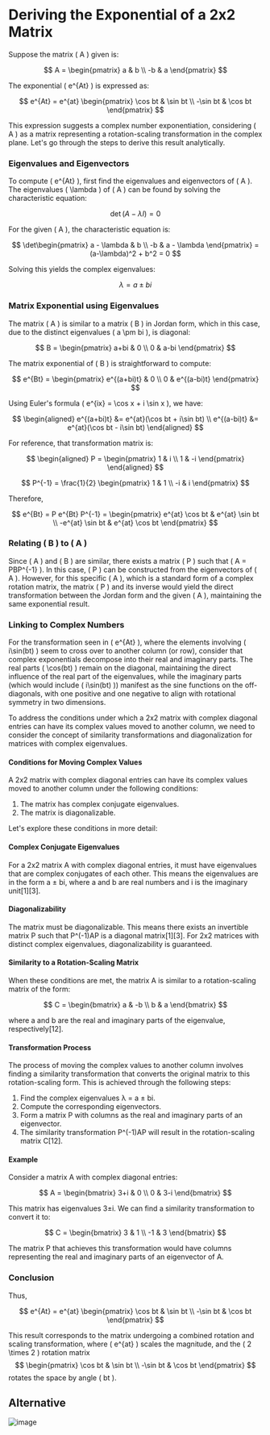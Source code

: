 # Deriving the Exponential of a 2x2 Matrix

Suppose the matrix \( A \) given is:
  
$$
A = \begin{pmatrix}
a & b \\
-b & a
\end{pmatrix}
$$

The exponential \( e^{At} \) is expressed as:
  
$$
e^{At} = e^{at} \begin{pmatrix}
\cos bt & \sin bt \\
-\sin bt & \cos bt
\end{pmatrix}
$$

This expression suggests a complex number exponentiation, considering \( A \) as a matrix representing a rotation-scaling transformation in the complex plane. Let's go through the steps to derive this result analytically.

### Eigenvalues and Eigenvectors

To compute \( e^{At} \), first find the eigenvalues and eigenvectors of \( A \). The eigenvalues \( \lambda \) of \( A \) can be found by solving the characteristic equation:
  
$$
\det(A - \lambda I) = 0
$$

For the given \( A \), the characteristic equation is:
  
$$
\det\begin{pmatrix}
a - \lambda & b \\
-b & a - \lambda
\end{pmatrix} 
= (a-\lambda)^2 + b^2 = 0
$$

Solving this yields the complex eigenvalues:
  
$$
\lambda = a \pm bi
$$

### Matrix Exponential using Eigenvalues

The matrix \( A \) is similar to a matrix \( B \) in Jordan form, which in this case, due to the distinct eigenvalues \( a \pm bi \), is diagonal:
  
$$
B = \begin{pmatrix}
a+bi & 0 \\
0 & a-bi
\end{pmatrix}
$$

The matrix exponential of \( B \) is straightforward to compute:
  
$$
e^{Bt} = \begin{pmatrix}
e^{(a+bi)t} & 0 \\
0 & e^{(a-bi)t}
\end{pmatrix}
$$

Using Euler's formula \( e^{ix} = \cos x + i \sin x \), we have:
  
$$
\begin{aligned}
e^{(a+bi)t} &= e^{at}(\cos bt + i\sin bt) \\
e^{(a-bi)t} &= e^{at}(\cos bt - i\sin bt)
\end{aligned}
$$

For reference, that transformation matrix is:

$$
\begin{aligned}
P = \begin{pmatrix}
1 & i \\
1 & -i 
\end{pmatrix}
\end{aligned}
$$

$$
P^{-1} = \frac{1}{2} \begin{pmatrix}
1 & 1 \\
-i & i
\end{pmatrix}
$$

Therefore,
  
$$
e^{Bt} = P e^{Bt} P^{-1} =   \begin{pmatrix}
e^{at} \cos bt & e^{at} \sin bt \\
-e^{at} \sin bt & e^{at} \cos bt
\end{pmatrix}
$$

### Relating \( B \) to \( A \)

Since \( A \) and \( B \) are similar, there exists a matrix \( P \) such that \( A = PBP^{-1} \). In this case, \( P \) can be constructed from the eigenvectors of \( A \). However, for this specific \( A \), which is a standard form of a complex rotation matrix, the matrix \( P \) and its inverse would yield the direct transformation between the Jordan form and the given \( A \), maintaining the same exponential result.

### Linking to Complex Numbers

For the transformation seen in \( e^{At} \), where the elements involving \( i\sin(bt) \) seem to cross over to another column (or row), consider that complex exponentials decompose into their real and imaginary parts. The real parts \( \cos(bt) \) remain on the diagonal, maintaining the direct influence of the real part of the eigenvalues, while the imaginary parts (which would include \( i\sin(bt) \)) manifest as the sine functions on the off-diagonals, with one positive and one negative to align with rotational symmetry in two dimensions.


To address the conditions under which a 2x2 matrix with complex diagonal entries can have its complex values moved to another column, we need to consider the concept of similarity transformations and diagonalization for matrices with complex eigenvalues.

#### Conditions for Moving Complex Values

A 2x2 matrix with complex diagonal entries can have its complex values moved to another column under the following conditions:

1. The matrix has complex conjugate eigenvalues.
2. The matrix is diagonalizable.

Let's explore these conditions in more detail:

#### Complex Conjugate Eigenvalues

For a 2x2 matrix A with complex diagonal entries, it must have eigenvalues that are complex conjugates of each other. This means the eigenvalues are in the form a ± bi, where a and b are real numbers and i is the imaginary unit[1][3].

#### Diagonalizability

The matrix must be diagonalizable. This means there exists an invertible matrix P such that P^(-1)AP is a diagonal matrix[1][3]. For 2x2 matrices with distinct complex eigenvalues, diagonalizability is guaranteed.

#### Similarity to a Rotation-Scaling Matrix

When these conditions are met, the matrix A is similar to a rotation-scaling matrix of the form:

$$
C = \begin{bmatrix}
a & -b \\
b & a
\end{bmatrix}
$$

where a and b are the real and imaginary parts of the eigenvalue, respectively[12].

#### Transformation Process

The process of moving the complex values to another column involves finding a similarity transformation that converts the original matrix to this rotation-scaling form. This is achieved through the following steps:

1. Find the complex eigenvalues λ = a ± bi.
2. Compute the corresponding eigenvectors.
3. Form a matrix P with columns as the real and imaginary parts of an eigenvector.
4. The similarity transformation P^(-1)AP will result in the rotation-scaling matrix C[12].

#### Example

Consider a matrix A with complex diagonal entries:

$$
A = \begin{bmatrix}
3+i & 0 \\
0 & 3-i
\end{bmatrix}
$$

This matrix has eigenvalues 3±i. We can find a similarity transformation to convert it to:

$$
C = \begin{bmatrix}
3 & 1 \\
-1 & 3
\end{bmatrix}
$$

The matrix P that achieves this transformation would have columns representing the real and imaginary parts of an eigenvector of A.



### Conclusion

Thus,
  
$$
e^{At} = e^{at} \begin{pmatrix}
\cos bt & \sin bt \\
-\sin bt & \cos bt
\end{pmatrix}
$$

This result corresponds to the matrix undergoing a combined rotation and scaling transformation, where \( e^{at} \) scales the magnitude, and the \( 2 \times 2 \) rotation matrix 
$$
\begin{pmatrix}
\cos bt & \sin bt \\
-\sin bt & \cos bt
\end{pmatrix}
$$ 
rotates the space by angle \( bt \).
## Alternative

![image](https://github.com/user-attachments/assets/a7e2d06f-2f07-41a4-9210-69f47c052093)
